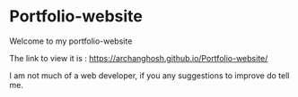 # Portfolio-website

Welcome to my portfolio-website

The link to view it is : https://archanghosh.github.io/Portfolio-website/

I am not much of a web developer, if you any suggestions to improve do tell me.
